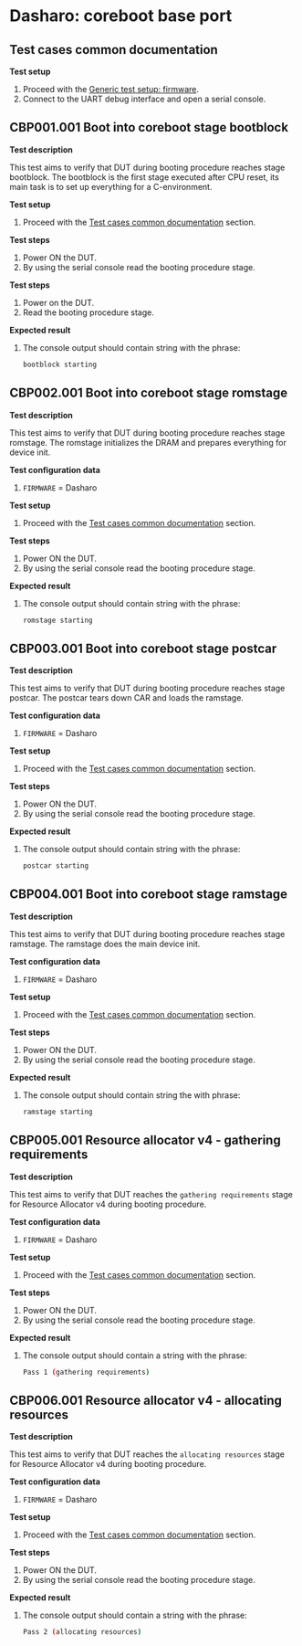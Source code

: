 # Dasharo: coreboot base port

## Test cases common documentation

**Test setup**

1. Proceed with the
    [Generic test setup: firmware](../../generic-test-setup/#firmware).
1. Connect to the UART debug interface and open a serial console.

## CBP001.001 Boot into coreboot stage bootblock

**Test description**

This test aims to verify that DUT during booting procedure reaches
stage bootblock. The bootblock is the first stage executed after CPU reset,
its main task is to set up everything for a C-environment.

**Test setup**

1. Proceed with the
    [Test cases common documentation](#test-cases-common-documentation) section.

**Test steps**

1. Power ON the DUT.
2. By using the serial console read the booting procedure stage.

**Test steps**

1. Power on the DUT.
2. Read the booting procedure stage.

**Expected result**

1. The console output should contain string with the phrase:

    ```bash
    bootblock starting
    ```

## CBP002.001 Boot into coreboot stage romstage

**Test description**

This test aims to verify that DUT during booting procedure reaches
stage romstage. The romstage initializes the DRAM and prepares everything
for device init.

**Test configuration data**

1. `FIRMWARE` = Dasharo

**Test setup**

1. Proceed with the
    [Test cases common documentation](#test-cases-common-documentation) section.

**Test steps**

1. Power ON the DUT.
2. By using the serial console read the booting procedure stage.

**Expected result**

1. The console output should contain string with the phrase:

    ```bash
    romstage starting
    ```

## CBP003.001 Boot into coreboot stage postcar

**Test description**

This test aims to verify that DUT during booting procedure reaches
stage postcar. The postcar tears down CAR and loads the ramstage.

**Test configuration data**

1. `FIRMWARE` = Dasharo

**Test setup**

1. Proceed with the
    [Test cases common documentation](#test-cases-common-documentation) section.

**Test steps**

1. Power ON the DUT.
2. By using the serial console read the booting procedure stage.

**Expected result**

1. The console output should contain string with the phrase:

    ```bash
    postcar starting
    ```

## CBP004.001 Boot into coreboot stage ramstage

**Test description**

This test aims to verify that DUT during booting procedure reaches
stage ramstage. The ramstage does the main device init.

**Test configuration data**

1. `FIRMWARE` = Dasharo

**Test setup**

1. Proceed with the
    [Test cases common documentation](#test-cases-common-documentation) section.

**Test steps**

1. Power ON the DUT.
2. By using the serial console read the booting procedure stage.

**Expected result**

1. The console output should contain string the with phrase:

    ```bash
    ramstage starting
    ```

## CBP005.001 Resource allocator v4 - gathering requirements

**Test description**

This test aims to verify that DUT reaches the `gathering requirements`
stage for Resource Allocator v4 during booting procedure.

**Test configuration data**

1. `FIRMWARE` = Dasharo

**Test setup**

1. Proceed with the
    [Test cases common documentation](#test-cases-common-documentation) section.

**Test steps**

1. Power ON the DUT.
2. By using the serial console read the booting procedure stage.

**Expected result**

1. The console output should contain a string with the phrase:

    ```bash
    Pass 1 (gathering requirements)
    ```

## CBP006.001 Resource allocator v4 - allocating resources

**Test description**

This test aims to verify that DUT reaches the `allocating resources` stage for
Resource Allocator v4 during booting procedure.

**Test configuration data**

1. `FIRMWARE` = Dasharo

**Test setup**

1. Proceed with the
    [Test cases common documentation](#test-cases-common-documentation) section.

**Test steps**

1. Power ON the DUT.
2. By using the serial console read the booting procedure stage.

**Expected result**

1. The console output should contain a string with the phrase:

    ```bash
    Pass 2 (allocating resources)
    ```
